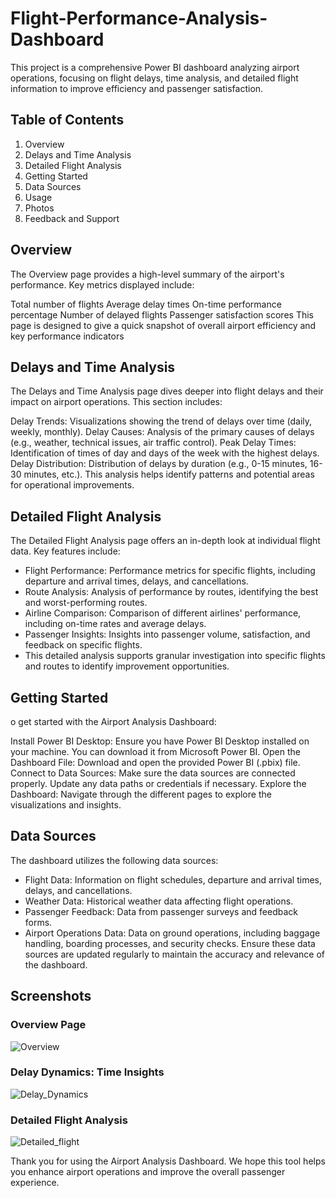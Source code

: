 # Flight-Performance-Analysis-Dashboard
This project is a comprehensive Power BI dashboard analyzing airport operations, focusing on flight delays, time analysis, and detailed flight information to improve efficiency and passenger satisfaction.
## Table of Contents
1. Overview
2. Delays and Time Analysis
3. Detailed Flight Analysis
4. Getting Started
5. Data Sources
6. Usage
7. Photos
8. Feedback and Support

## Overview
The Overview page provides a high-level summary of the airport's performance. Key metrics displayed include:

Total number of flights
Average delay times
On-time performance percentage
Number of delayed flights
Passenger satisfaction scores
This page is designed to give a quick snapshot of overall airport efficiency and key performance indicators

## Delays and Time Analysis
The Delays and Time Analysis page dives deeper into flight delays and their impact on airport operations. This section includes:

Delay Trends: Visualizations showing the trend of delays over time (daily, weekly, monthly).
Delay Causes: Analysis of the primary causes of delays (e.g., weather, technical issues, air traffic control).
Peak Delay Times: Identification of times of day and days of the week with the highest delays.
Delay Distribution: Distribution of delays by duration (e.g., 0-15 minutes, 16-30 minutes, etc.).
This analysis helps identify patterns and potential areas for operational improvements.

## Detailed Flight Analysis
The Detailed Flight Analysis page offers an in-depth look at individual flight data. Key features include:

  * Flight Performance: Performance metrics for specific flights, including departure and arrival times, delays, and cancellations.
  * Route Analysis: Analysis of performance by routes, identifying the best and worst-performing routes.
  * Airline Comparison: Comparison of different airlines' performance, including on-time rates and average delays.
  * Passenger Insights: Insights into passenger volume, satisfaction, and feedback on specific flights.
  * This detailed analysis supports granular investigation into specific flights and routes to identify improvement opportunities.
    
## Getting Started
o get started with the Airport Analysis Dashboard:

Install Power BI Desktop: Ensure you have Power BI Desktop installed on your machine. You can download it from Microsoft Power BI.
Open the Dashboard File: Download and open the provided Power BI (.pbix) file.
Connect to Data Sources: Make sure the data sources are connected properly. Update any data paths or credentials if necessary.
Explore the Dashboard: Navigate through the different pages to explore the visualizations and insights.

## Data Sources
The dashboard utilizes the following data sources:

  * Flight Data: Information on flight schedules, departure and arrival times, delays, and cancellations.
  * Weather Data: Historical weather data affecting flight operations.
  * Passenger Feedback: Data from passenger surveys and feedback forms.
  * Airport Operations Data: Data on ground operations, including baggage handling, boarding processes, and security checks.
Ensure these data sources are updated regularly to maintain the accuracy and relevance of the dashboard.

## Screenshots
### Overview Page
![Overview](https://github.com/user-attachments/assets/df034f81-a9bb-479f-af01-2778176c9880)

### Delay Dynamics: Time Insights
![Delay_Dynamics](https://github.com/user-attachments/assets/24a1a774-2f09-4dd3-8271-daf1445a6883)

### Detailed Flight Analysis
![Detailed_flight](https://github.com/user-attachments/assets/84b66329-2b7f-4873-a8a0-0d4e07871d5b)


Thank you for using the Airport Analysis Dashboard. We hope this tool helps you enhance airport operations and improve the overall passenger experience.



